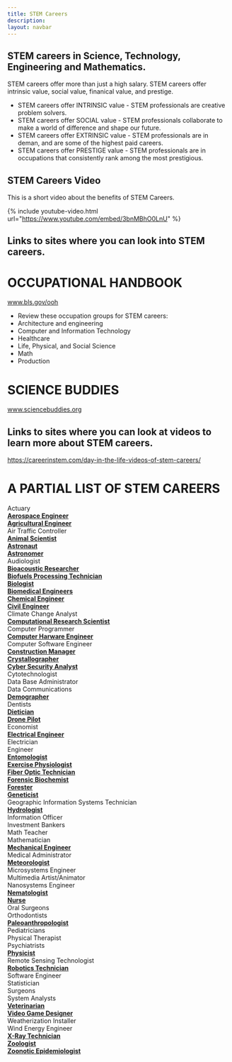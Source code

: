 ```yaml
---
title: STEM Careers
description:
layout: navbar
---
```



## **STEM careers in Science, Technology, Engineering and Mathematics.** 

STEM careers offer more than just a high salary.
STEM careers offer intrinsic value, social value, finanical value, and prestige.  

- STEM careers offer INTRINSIC value - STEM professionals are creative problem solvers.                                    
- STEM careers offer SOCIAL value - STEM professionals collaborate to make a world of difference and shape our future.                
- STEM careers offer EXTRINSIC value - STEM professionals are in deman, and are some of the highest paid careers.                  
- STEM careers offer PRESTIGE value - STEM professionals are in occupations that consistently rank among the most prestigious.          

## **STEM Careers Video**
This is a short video about the benefits of STEM Careers.

{% include youtube-video.html url="https://www.youtube.com/embed/3bnMBhO0LnU" %}
                                                                                     
                                                                                        
                                                                                       
                                                                                     
## **Links to sites where you can look into STEM careers.**
# **OCCUPATIONAL HANDBOOK**
www.bls.gov/ooh
- Review these occupation groups for STEM careers:
- Architecture and engineering
- Computer and Information Technology
- Healthcare
- Life, Physical, and Social Science
- Math
- Production

# **SCIENCE BUDDIES**
www.sciencebuddies.org

## **Links to sites where you can look at videos to learn more about STEM careers.**
https://careerinstem.com/day-in-the-life-videos-of-stem-careers/


# **A PARTIAL LIST OF STEM CAREERS**
Actuary                                                                         
**[Aerospace Engineer](https://careerinstem.com/product/aerospace-engineer/)**         
**[Agricultural Engineer](https://careerinstem.com/product/agricultural-engineer/)**                              
Air Traffic Controller                                
**[Animal Scientist](https://careerinstem.com/product/animal-scientist/)**                   
**[Astronaut](https://careerinstem.com/product/astronaut/)**                     
**[Astronomer](https://careerinstem.com/product/astronomer/)**                                                  
Audiologist  
**[Bioacoustic Researcher](https://careerinstem.com/product/bioacoustic-researcher/)**                 
**[Biofuels Processing Technician](https://careerinstem.com/product/biofuels-processing-technician/)**           
**[Biologist](https://careerinstem.com/product/biologist/)**                       
**[Biomedical Engineers](https://careerinstem.com/product/bioengineer/)**               
**[Chemical Engineer](https://careerinstem.com/product/chemical-engineer/)**                           
**[Civil Engineer](https://careerinstem.com/product/civil-engineer/)**                                         
Climate Change Analyst                          
**[Computational Research Scientist](https://careerinstem.com/product/computational-research-scientist/)**            
Computer Programmer                           
**[Computer Harware Engineer](https://careerinstem.com/product/computer-engineer/)**                         
Computer Software Engineer                          
**[Construction Manager](https://careerinstem.com/product/construction-manager/)**                
**[Crystallographer](https://careerinstem.com/product/crystallographer/)**                            
**[Cyber Security Analyst](https://careerinstem.com/product/cyber-security-analyst/)**             
Cytotechnologist                              
Data Base Administrator                           
Data Communications                                
**[Demographer](https://careerinstem.com/product/demographer/)**                         
Dentists                                             
**[Dietician](https://careerinstem.com/product/dietician/)**                
**[Drone Pilot](https://careerinstem.com/product/drone-pilot/)**                 
Economist                                   
**[Electrical Engineer](https://careerinstem.com/product/electrical-engineer/)**                                     
Electrician                                     
Engineer                                    
**[Entomologist](https://careerinstem.com/product/entomologist/)**                                  
**[Exercise Physiologist](https://careerinstem.com/product/exercise-physiologist/)**                                  
**[Fiber Optic Technician](https://careerinstem.com/product/fiber-optic-technician/)**               
**[Forensic Biochemist](https://careerinstem.com/product/forensic-biochemist/)**                   
**[Forester](https://careerinstem.com/product/forester/)**                                    
**[Geneticist](https://careerinstem.com/product/geneticist/)**                              
Geographic Information Systems Technician                       
**[Hydrologist](https://careerinstem.com/product/hydrologist/)**                                 
Information Officer                                  
Investment Bankers                                        
Math Teacher                                        
Mathematician          
**[Mechanical Engineer](https://careerinstem.com/product/mechanical-engineer/)**                       
Medical Administrator       
**[Meteorologist](https://careerinstem.com/product/meteorologist/)**                            
Microsystems Engineer                                       
Multimedia Artist/Animator                               
Nanosystems Engineer                                    
**[Nematologist](https://careerinstem.com/product/nematologist/)**                    
**[Nurse](https://careerinstem.com/product/nurse/)**                                                                                    
Oral Surgeons                                         
Orthodontists                                                
**[Paleoanthropologist](https://careerinstem.com/product/paleoanthropologist/)**         
Pediatricians                                              
Physical Therapist                                  
Psychiatrists                                                               
**[Physicist](https://careerinstem.com/product/physicist/)**                                     
Remote Sensing Technologist            
**[Robotics Technician](https://careerinstem.com/product/robotics-technician/)**                   
Software Engineer                                   
Statistician                                   
Surgeons                                               
System Analysts         
**[Veterinarian](https://careerinstem.com/product/veterinarian/)**                           
**[Video Game Designer](https://careerinstem.com/product/video-game-designer/)**                      
Weatherization Installer                                
Wind Energy Engineer                                                           
**[X-Ray Technician](https://careerinstem.com/product/x-ray-technician/)**                
**[Zoologist](https://careerinstem.com/product/zoologist/)**                            
**[Zoonotic Epidemiologist](https://careerinstem.com/product/zoonotic-epidemiologist/)**                 
